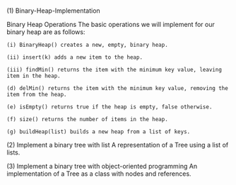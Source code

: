 # 

(1) Binary-Heap-Implementation

Binary Heap Operations
The basic operations we will implement for our binary heap are as follows:

    (i) BinaryHeap() creates a new, empty, binary heap.

    (ii) insert(k) adds a new item to the heap.

    (iii) findMin() returns the item with the minimum key value, leaving item in the heap.

    (d) delMin() returns the item with the minimum key value, removing the item from the heap.

    (e) isEmpty() returns true if the heap is empty, false otherwise.

    (f) size() returns the number of items in the heap.

    (g) buildHeap(list) builds a new heap from a list of keys.

(2) Implement a binary tree with list
A representation of a Tree using a list of lists.

(3) Implement a binary tree with object-oriented programming
An implementation of a Tree as a class with nodes and references.

